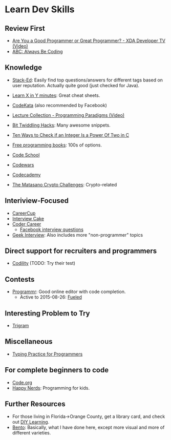 # Learn Dev Skills #


## Review First ##
- [Are You a Good Programmer or Great Programmer? - XDA Developer TV  (Video)](http://www.xda-developers.com/careers-in-android-are-you-a-good-programmer-or-great-programmer-xda-developer-tv/)
- [ABC: Always Be Coding](https://medium.com/@davidbyttow/abc-always-be-coding-d5f8051afce2)


## Knowledge ##
- [Stack-Ed](http://www.stack-ed.com/): Easily find top questions/answers for different tags based on user reputation. Actually quite good (just checked for Java).
- [Learn X in Y minutes](http://learnxinyminutes.com/): Great cheat sheets.
- [CodeKata](http://codekata.com/) (also recommended by Facebook)
- [Lecture Collection - Programming Paradigms (Video)](https://www.youtube.com/view_play_list?p=9D558D49CA734A02)
- [Bit Twiddling Hacks](http://graphics.stanford.edu/~seander/bithacks.html): Many awesome snippets.
- [Ten Ways to Check if an Integer Is a Power Of Two in C](http://www.exploringbinary.com/ten-ways-to-check-if-an-integer-is-a-power-of-two-in-c/)
- [Free programming books](https://github.com/vhf/free-programming-books/blob/master/free-programming-books.md): 100s of options.

- [Code School](https://www.codeschool.com/)
- [Codewars](http://www.codewars.com/)
- [Codecademy](https://www.codecademy.com/)
- [The Matasano Crypto Challenges](http://cryptopals.com/): Crypto-related


## Interiview-Focused ##
- [CareerCup](http://www.careercup.com/)
- [Interview Cake](https://www.interviewcake.com/)
- [Coder Career](http://codercareer.blogspot.com/)
  - [Facebook interview questions](http://codercareer.blogspot.com/p/facebook-interview-questions.html)
- [Geek Interview](http://www.geekinterview.com/): Also includes more "non-programmer" topics


## Direct support for recruiters and programmers ##
- [Codility](https://codility.com/programmers/) (TODO: Try their test)


## Contests ##
- [Programmr](http://www.programmr.com/): Good online editor with code completion.
  - Active to 2015-08-26: [Fueled](http://www.programmr.com//FUELED-Programming-Contest)


## Interesting Problem to Try ##
- [Trigram](http://codekata.com/kata/kata14-tom-swift-under-the-milkwood/)


## Miscellaneous ##
- [Typing Practice for Programmers](https://typing.io/)


## For complete beginners to code ##
- [Code.org](https://code.org/)
- [Happy Nerds](http://www.happynerds.net/): Programming for kids.



## Further Resources ##
- For those living in Florida->Orange County, get a library card, and check out [DIY Learning](http://www.ocls.info/programs/diylearning/default.asp).
- [Bento](https://www.bento.io/): Basically, what I have done here, except more visual and more of different varieties.

